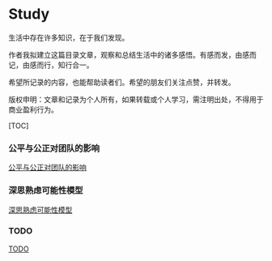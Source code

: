 # Study

生活中存在许多知识，在于我们发现。

作者我拟建立这篇目录文章，观察和总结生活中的诸多感悟。有感而发，由感而记，由感而行，知行合一。

希望所记录的内容，也能帮助读者们。希望的朋友们关注点赞，并转发。

版权申明：文章和记录为个人所有，如果转载或个人学习，需注明出处，不得用于商业盈利行为。

[TOC]

### 公平与公正对团队的影响
[公平与公正对团队的影响](./study/公平与公正对团队的影响.md)

### 深思熟虑可能性模型
[深思熟虑可能性模型](./study/深思熟虑可能性模型.md)

### TODO
[TODO](./study/TODO.md)

